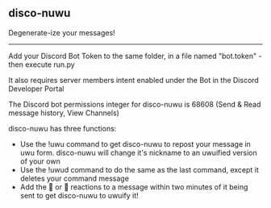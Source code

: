 ## disco-nuwu
Degenerate-ize your messages!
___
Add your Discord Bot Token to the same folder, in a file named "bot.token" - then execute run.py

It also requires server members intent enabled under the Bot in the Discord Developer Portal

The Discord bot permissions integer for disco-nuwu is 68608 (Send & Read message history, View Channels)

disco-nuwu has three functions:

* Use the !uwu command to get disco-nuwu to repost your message in uwu form. disco-nuwu will change it's nickname to an uwuified version of your own
* Use the !uwud command to do the same as the last command, except it deletes your command message
* Add the 🦊 or 🐺 reactions to a message within two minutes of it being sent to get disco-nuwu to uwuify it!
